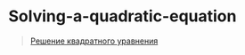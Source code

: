 # Solving-a-quadratic-equation
> <a href="https://dmitriy-1986.github.io/Solving-a-quadratic-equation/">Решение квадратного уравнения</a>

